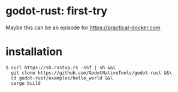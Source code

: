 # godot-rust: first-try
Maybe this can be an episode for https://practical-docker.com

# installation
```
$ curl https://sh.rustup.rs -sSf | sh &&\
  git clone https://github.com/GodotNativeTools/godot-rust &&\
  cd godot-rust/examples/hello_world &&\
  cargo build
```

